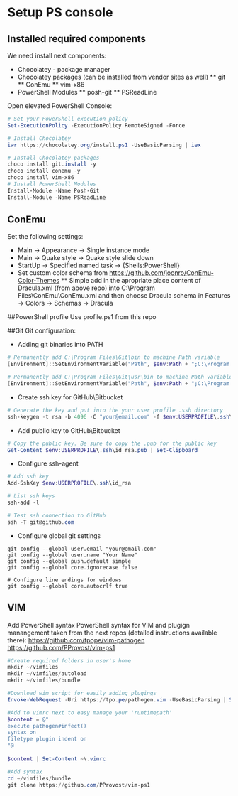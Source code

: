 # Setup PS console
## Installed required components
We need install next components:
* Chocolatey - package manager
* Chocolatey packages (can be installed from vendor sites as well)
** git
** ConEmu
** vim-x86
* PowerShell Modules
** posh-git
** PSReadLine

Open elevated PowerShell Console:
```PowerShell
# Set your PowerShell execution policy
Set-ExecutionPolicy -ExecutionPolicy RemoteSigned -Force

# Install Chocolatey
iwr https://chocolatey.org/install.ps1 -UseBasicParsing | iex

# Install Chocolatey packages
choco install git.install -y
choco install conemu -y
choco install vim-x86
# Install PowerShell Modules
Install-Module -Name Posh-Git
Install-Module -Name PSReadLine
```
## ConEmu
Set the following settings:
* Main -> Appearance -> Single instance mode
* Main -> Quake style -> Quake style slide down 
* StartUp -> Specified named task -> {Shells:PowerShell}
* Set custom color schema from https://github.com/joonro/ConEmu-Color-Themes
** Simple add in the apropriate place content of Dracula.xml (from above repo) into C:\Program Files\ConEmu\ConEmu.xml and then choose Dracula schema in Features -> Colors -> Schemas -> Dracula

##PowerShell profile
Use profile.ps1 from this repo

##Git
Git configuration:
* Adding git binaries into PATH
```PowerShell
# Permanently add C:\Program Files\Git\bin to machine Path variable
[Environment]::SetEnvironmentVariable("Path", $env:Path + ";C:\Program Files\Git\bin", "Machine")

# Permanently add C:\Program Files\Git\usr\bin to machine Path variable
[Environment]::SetEnvironmentVariable("Path", $env:Path + ";C:\Program Files\Git\usr\bin", "Machine")
```

* Create ssh key for GitHub\Bitbucket 
```PowerShell
# Generate the key and put into the your user profile .ssh directory
ssh-keygen -t rsa -b 4096 -C "your@email.com" -f $env:USERPROFILE\.ssh\id_rsa
```

* Add public key to GitHub\Bitbucket
```PowerShell
# Copy the public key. Be sure to copy the .pub for the public key
Get-Content $env:USERPROFILE\.ssh\id_rsa.pub | Set-Clipboard
```

* Configure ssh-agent
```PowerShell
# Add ssh key
Add-SshKey $env:USERPROFILE\.ssh\id_rsa

# List ssh keys
ssh-add -l

# Test ssh connection to GitHub
ssh -T git@github.com
```
* Configure global git settings
```
git config --global user.email "your@email.com"
git config --global user.name "Your Name"
git config --global push.default simple
git config --global core.ignorecase false

# Configure line endings for windows
git config --global core.autocrlf true
```
## VIM
Add PowerShell syntax
PowerShell syntax for VIM and plugign manangement taken from the next repos (detailed instructions available there):
https://github.com/tpope/vim-pathogen
https://github.com/PProvost/vim-ps1

```PowerShell
#Create required folders in user's home
mkdir ~/vimfiles
mkdir ~/vimfiles/autoload
mkdir ~/vimfiles/bundle

#Download wim script for easily adding plugings
Invoke-WebRequest -Uri https://tpo.pe/pathogen.vim -UseBasicParsing | Set-Content -Path ~\vimfiles\autoload\pathogen.vim

#Add to vimrc next to easy manage your 'runtimepath'
$content = @"                               
execute pathogen#infect()                   
syntax on                                   
filetype plugin indent on                   
"@                                          
                                            
$content | Set-Content ~\.vimrc             

#Add syntax
cd ~/vimfiles/bundle
git clone https://github.com/PProvost/vim-ps1
```


